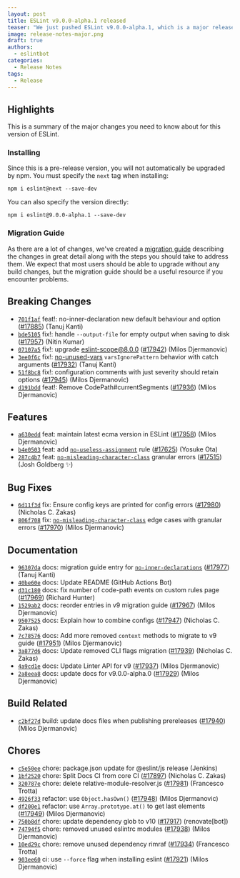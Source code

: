 ```yaml
---
layout: post
title: ESLint v9.0.0-alpha.1 released
teaser: "We just pushed ESLint v9.0.0-alpha.1, which is a major release upgrade of ESLint. This release adds some new features and fixes several bugs found in the previous release. This release also has some breaking changes, so please read the following closely."
image: release-notes-major.png
draft: true
authors:
  - eslintbot
categories:
  - Release Notes
tags:
  - Release
---
```





## Highlights

This is a summary of the major changes you need to know about for this version of ESLint.

### Installing

Since this is a pre-release version, you will not automatically be upgraded by npm. You must specify the `next` tag when installing:

```
npm i eslint@next --save-dev
```

You can also specify the version directly:

```
npm i eslint@9.0.0-alpha.1 --save-dev
```

### Migration Guide

As there are a lot of changes, we've created a [migration guide](/docs/9.0.0/use/migrating-to-9.0.0) describing the changes in great detail along with the steps you should take to address them. We expect that most users should be able to upgrade without any build changes, but the migration guide should be a useful resource if you encounter problems.




## Breaking Changes


* [`701f1af`](https://github.com/eslint/eslint/commit/701f1afbee34e458b56d2dfa36d9153d6aebea3a) feat!: no-inner-declaration new default behaviour and option ([#17885](https://github.com/eslint/eslint/issues/17885)) (Tanuj Kanti)
* [`bde5105`](https://github.com/eslint/eslint/commit/bde51055530d4a71bd9f48c90ed7de9c0b767d86) fix!: handle `--output-file` for empty output when saving to disk ([#17957](https://github.com/eslint/eslint/issues/17957)) (Nitin Kumar)
* [`07107a5`](https://github.com/eslint/eslint/commit/07107a5904c2580243971c8ad7f26a04738b712e) fix!: upgrade eslint-scope@8.0.0 ([#17942](https://github.com/eslint/eslint/issues/17942)) (Milos Djermanovic)
* [`3ee0f6c`](https://github.com/eslint/eslint/commit/3ee0f6ca5d756da647e4e76bf3daa82a5905a792) fix!: [no-unused-vars](/docs/rules/no-unused-vars) `varsIgnorePattern` behavior with catch arguments ([#17932](https://github.com/eslint/eslint/issues/17932)) (Tanuj Kanti)
* [`51f8bc8`](https://github.com/eslint/eslint/commit/51f8bc836bf0b13dad3a897ae84259bcdaed2431) fix!: configuration comments with just severity should retain options ([#17945](https://github.com/eslint/eslint/issues/17945)) (Milos Djermanovic)
* [`d191bdd`](https://github.com/eslint/eslint/commit/d191bdd67214c33e65bd605e616ca7cc947fd045) feat!: Remove CodePath#currentSegments ([#17936](https://github.com/eslint/eslint/issues/17936)) (Milos Djermanovic)




## Features


* [`a630edd`](https://github.com/eslint/eslint/commit/a630edd809894dc38752705bb5954d847987f031) feat: maintain latest ecma version in ESLint ([#17958](https://github.com/eslint/eslint/issues/17958)) (Milos Djermanovic)
* [`b4e0503`](https://github.com/eslint/eslint/commit/b4e0503a56beea1222be266cc6b186d89410d1f2) feat: add [`no-useless-assignment`](/docs/rules/no-useless-assignment) rule ([#17625](https://github.com/eslint/eslint/issues/17625)) (Yosuke Ota)
* [`287c4b7`](https://github.com/eslint/eslint/commit/287c4b7d498746b43392ee4fecd6904a9cd4b30b) feat: [`no-misleading-character-class`](/docs/rules/no-misleading-character-class) granular errors ([#17515](https://github.com/eslint/eslint/issues/17515)) (Josh Goldberg ✨)






## Bug Fixes


* [`6d11f3d`](https://github.com/eslint/eslint/commit/6d11f3dac1b76188d7fda6e772e89b5c3945ac4d) fix: Ensure config keys are printed for config errors ([#17980](https://github.com/eslint/eslint/issues/17980)) (Nicholas C. Zakas)
* [`806f708`](https://github.com/eslint/eslint/commit/806f70878e787f2c56aaa42a3e7adb61bc015278) fix: [`no-misleading-character-class`](/docs/rules/no-misleading-character-class) edge cases with granular errors ([#17970](https://github.com/eslint/eslint/issues/17970)) (Milos Djermanovic)




## Documentation


* [`96307da`](https://github.com/eslint/eslint/commit/96307da837c407c9a1275124b65ca29c07ffd5e4) docs: migration guide entry for [`no-inner-declarations`](/docs/rules/no-inner-declarations) ([#17977](https://github.com/eslint/eslint/issues/17977)) (Tanuj Kanti)
* [`40be60e`](https://github.com/eslint/eslint/commit/40be60e0186cdde76219df4e8e628125df2912d8) docs: Update README (GitHub Actions Bot)
* [`d31c180`](https://github.com/eslint/eslint/commit/d31c180312260d1a286cc8162907b6a33368edc9) docs: fix number of code-path events on custom rules page ([#17969](https://github.com/eslint/eslint/issues/17969)) (Richard Hunter)
* [`1529ab2`](https://github.com/eslint/eslint/commit/1529ab288ec815b2690864e04dd6d0a1f0b537c6) docs: reorder entries in v9 migration guide ([#17967](https://github.com/eslint/eslint/issues/17967)) (Milos Djermanovic)
* [`9507525`](https://github.com/eslint/eslint/commit/95075251fb3ce35aaf7eadbd1d0a737106c13ec6) docs: Explain how to combine configs ([#17947](https://github.com/eslint/eslint/issues/17947)) (Nicholas C. Zakas)
* [`7c78576`](https://github.com/eslint/eslint/commit/7c785769fd177176966de7f6c1153480f7405000) docs: Add more removed `context` methods to migrate to v9 guide ([#17951](https://github.com/eslint/eslint/issues/17951)) (Milos Djermanovic)
* [`3a877d6`](https://github.com/eslint/eslint/commit/3a877d68d0151679f8bf1cabc39746778754b3dd) docs: Update removed CLI flags migration ([#17939](https://github.com/eslint/eslint/issues/17939)) (Nicholas C. Zakas)
* [`4a9cd1e`](https://github.com/eslint/eslint/commit/4a9cd1ea1cd0c115b98d07d1b6018ca918a9c73f) docs: Update Linter API for v9 ([#17937](https://github.com/eslint/eslint/issues/17937)) (Milos Djermanovic)
* [`2a8eea8`](https://github.com/eslint/eslint/commit/2a8eea8e5847f4103d90d667a2b08edf9795545f) docs: update docs for v9.0.0-alpha.0 ([#17929](https://github.com/eslint/eslint/issues/17929)) (Milos Djermanovic)






## Build Related


* [`c2bf27d`](https://github.com/eslint/eslint/commit/c2bf27def29ef1ca7f5bfe20c1306bf78087ea29) build: update docs files when publishing prereleases ([#17940](https://github.com/eslint/eslint/issues/17940)) (Milos Djermanovic)




## Chores


* [`c5e50ee`](https://github.com/eslint/eslint/commit/c5e50ee65cf22871770b1d4d438b9056c577f646) chore: package.json update for @eslint/js release (Jenkins)
* [`1bf2520`](https://github.com/eslint/eslint/commit/1bf2520c4166aa55596417bf44c567555bc65fba) chore: Split Docs CI from core CI ([#17897](https://github.com/eslint/eslint/issues/17897)) (Nicholas C. Zakas)
* [`320787e`](https://github.com/eslint/eslint/commit/320787e661beb979cf063d0f8333654f94ef9efd) chore: delete relative-module-resolver.js ([#17981](https://github.com/eslint/eslint/issues/17981)) (Francesco Trotta)
* [`4926f33`](https://github.com/eslint/eslint/commit/4926f33b96faf07a64aceec5f1f4882f4faaf4b5) refactor: use `Object.hasOwn()` ([#17948](https://github.com/eslint/eslint/issues/17948)) (Milos Djermanovic)
* [`df200e1`](https://github.com/eslint/eslint/commit/df200e147705eb62f94b99c170554327259c65d4) refactor: use `Array.prototype.at()` to get last elements ([#17949](https://github.com/eslint/eslint/issues/17949)) (Milos Djermanovic)
* [`750b8df`](https://github.com/eslint/eslint/commit/750b8dff6df02a500e12cb78390fd14814c82e5b) chore: update dependency glob to v10 ([#17917](https://github.com/eslint/eslint/issues/17917)) (renovate[bot])
* [`74794f5`](https://github.com/eslint/eslint/commit/74794f53a6bc88b67653c737f858cfdf35b1c73d) chore: removed unused eslintrc modules ([#17938](https://github.com/eslint/eslint/issues/17938)) (Milos Djermanovic)
* [`10ed29c`](https://github.com/eslint/eslint/commit/10ed29c0c4505dbac3bb05b0e3d61f329b99f747) chore: remove unused dependency rimraf ([#17934](https://github.com/eslint/eslint/issues/17934)) (Francesco Trotta)
* [`903ee60`](https://github.com/eslint/eslint/commit/903ee60ea910aee344df7edb66874f80e4b6ed31) ci: use `--force` flag when installing eslint ([#17921](https://github.com/eslint/eslint/issues/17921)) (Milos Djermanovic)



